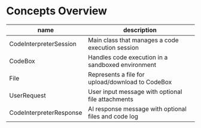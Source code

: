 # Concepts Overview

| name | description |
|-|-|
| CodeInterpreterSession | Main class that manages a code execution session |
| CodeBox | Handles code execution in a sandboxed environment |
| File | Represents a file for upload/download to CodeBox |
| UserRequest | User input message with optional file attachments |
| CodeInterpreterResponse | AI response message with optional files and code log |
